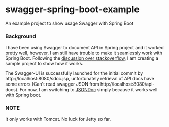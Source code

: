 # swagger-spring-boot-example
An example project to show usage Swagger with Spring Boot

### Background
I have been using Swagger to document API in Spring project and it worked pretty well, however, I am still have trouble to make it seamlessly work with Spring Boot. Following the [discussion over stackoverflow](http://stackoverflow.com/questions/27861872/unable-to-get-swagger-ui-working-with-spring-boot), I am creating a sample project to show how it works.

The Swagger-UI is successfully launched for the initial commit by http://localhost:8080/sdoc.jsp, unfortunately retrieval of API docs have some errors (Can't read swagger JSON from http://localhost:8080/api-docs). For now, I am switching to [JSONDoc](http://jsondoc.org/) simply because it works well with Spring boot. 


### NOTE
It only works with Tomcat. No luck for Jetty so far.


